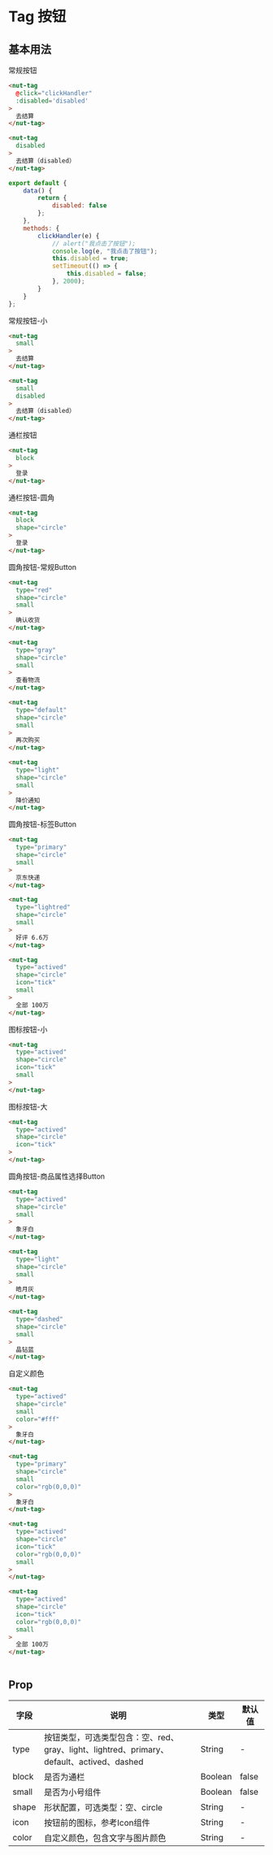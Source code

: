 # Tag 按钮

## 基本用法 

常规按钮

```html
<nut-tag 
  @click="clickHandler"
  :disabled='disabled'
>
  去结算
</nut-tag>

<nut-tag 
  disabled
>
  去结算（disabled）
</nut-tag>
```

```javascript
export default {
    data() {
        return {
            disabled: false
        };
    },
    methods: {
        clickHandler(e) {
            // alert("我点击了按钮");
            console.log(e, "我点击了按钮");
            this.disabled = true;
            setTimeout(() => {
                this.disabled = false;
            }, 2000);
        }
    }
};
```

常规按钮-小

```html
<nut-tag 
  small
>
  去结算
</nut-tag>

<nut-tag 
  small 
  disabled
>
  去结算（disabled）
</nut-tag>
```


通栏按钮

```html
<nut-tag 
  block
>
  登录
</nut-tag>
```

通栏按钮-圆角

```html
<nut-tag 
  block 
  shape="circle"
>
  登录
</nut-tag>
```

圆角按钮-常规Button

```html
<nut-tag 
  type="red" 
  shape="circle" 
  small
>
  确认收货
</nut-tag>

<nut-tag 
  type="gray" 
  shape="circle" 
  small
>
  查看物流
</nut-tag>

<nut-tag 
  type="default" 
  shape="circle" 
  small
>
  再次购买
</nut-tag>

<nut-tag 
  type="light" 
  shape="circle" 
  small
>
  降价通知
</nut-tag>
```

圆角按钮-标签Button

```html
<nut-tag
  type="primary" 
  shape="circle" 
  small
>
  京东快递
</nut-tag>

<nut-tag 
  type="lightred" 
  shape="circle" 
  small
>
  好评 6.6万
</nut-tag>

<nut-tag 
  type="actived" 
  shape="circle" 
  icon="tick" 
  small
>
  全部 100万
</nut-tag>
```

图标按钮-小

```html 
<nut-tag 
  type="actived" 
  shape="circle" 
  icon="tick" 
  small
>
</nut-tag>
```

图标按钮-大

```html 
<nut-tag 
  type="actived" 
  shape="circle" 
  icon="tick"
>
</nut-tag>
```

圆角按钮-商品属性选择Button

```html
<nut-tag 
  type="actived" 
  shape="circle" 
  small
>
  象牙白
</nut-tag>

<nut-tag 
  type="light" 
  shape="circle" 
  small
>
  皓月灰
</nut-tag>

<nut-tag 
  type="dashed" 
  shape="circle" 
  small
>
  晶钻蓝
</nut-tag>
```

自定义颜色

```html
<nut-tag 
  type="actived" 
  shape="circle" 
  small 
  color="#fff"
>
  象牙白
</nut-tag>

<nut-tag 
  type="primary" 
  shape="circle" 
  small 
  color="rgb(0,0,0)"
>
  象牙白
</nut-tag>

<nut-tag 
  type="actived" 
  shape="circle" 
  icon="tick" 
  color="rgb(0,0,0)" 
  small
>
</nut-tag>

<nut-tag 
  type="actived" 
  shape="circle" 
  icon="tick" 
  color="rgb(0,0,0)" 
  small
>
  全部 100万
</nut-tag>
      
```


## Prop

| 字段  | 说明                                                                                      | 类型    | 默认值 |
| ----- | ----------------------------------------------------------------------------------------- | ------- | ------ |
| type  | 按钮类型，可选类型包含：空、red、gray、light、lightred、primary、default、actived、dashed | String  | -      |
| block | 是否为通栏                                                                                | Boolean | false  |
| small | 是否为小号组件                                                                            | Boolean | false  |
| shape | 形状配置，可选类型：空、circle                                                            | String  | -      |
| icon  | 按钮前的图标，参考Icon组件                                                                | String  | -      |
| color | 自定义颜色，包含文字与图片颜色                                                            | String  | -      |
